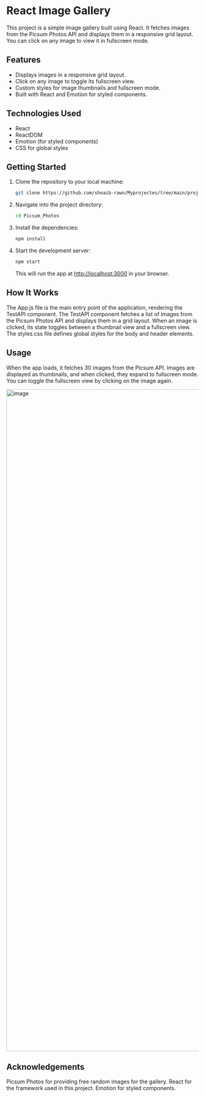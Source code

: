 # React Image Gallery

This project is a simple image gallery built using React. It fetches images from the Picsum Photos API and displays them in a responsive grid layout. You can click on any image to view it in fullscreen mode.

## Features
- Displays images in a responsive grid layout.
- Click on any image to toggle its fullscreen view.
- Custom styles for image thumbnails and fullscreen mode.
- Built with React and Emotion for styled components.

## Technologies Used
- React
- ReactDOM
- Emotion (for styled components)
- CSS for global styles

## Getting Started
1. Clone the repository to your local machine:
    ```bash
   git clone https://github.com/shoaib-rawn/Myprojectes/tree/main/project%202%20(js_react)/FLICKER%20GALLERY%20APP
    ```

2. Navigate into the project directory:
    ```bash
    cd Picsum_Photos
    ```

3. Install the dependencies:
    ```bash
    npm install
    ```

4. Start the development server:
    ```bash
    npm start
    ```
    This will run the app at [http://localhost:3000](http://localhost:3000) in your browser.

## How It Works
The App.js file is the main entry point of the application, rendering the TestAPI component.
The TestAPI component fetches a list of images from the Picsum Photos API and displays them in a grid layout.
When an image is clicked, its state toggles between a thumbnail view and a fullscreen view.
The styles.css file defines global styles for the body and header elements.

## Usage
When the app loads, it fetches 30 images from the Picsum API.
Images are displayed as thumbnails, and when clicked, they expand to fullscreen mode.
You can toggle the fullscreen view by clicking on the image again.

<img width="1728" alt="image" src="https://github.com/user-attachments/assets/6e1c704c-0596-4b9c-a452-585303038c28" />


## Acknowledgements
Picsum Photos for providing free random images for the gallery.
React for the framework used in this project.
Emotion for styled components.

